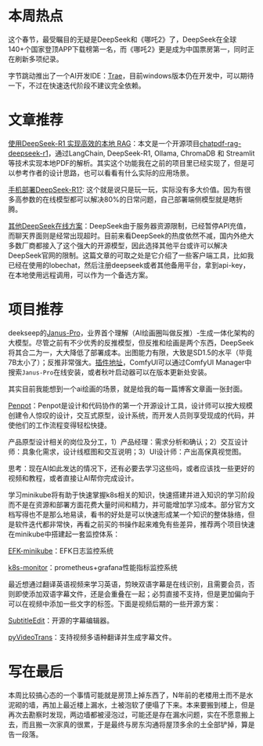 # 本周热点

这个春节，最受瞩目的无疑是DeepSeek和《哪吒2》了，DeepSeek在全球140+个国家登顶APP下载榜第一名，而《哪吒2》更是成为中国票房第一，同时正在刷新多项纪录。

字节跳动推出了一个AI开发IDE：[Trae](https://www.trae.ai/)，目前windows版本仍在开发中，可以期待一下，不过在快速迭代阶段不建议完全依赖。





# 文章推荐

[使用DeepSeek-R1 实现高效的本地 RAG](https://juejin.cn/post/7464912128143671350)：本文是一个开源项目[chatpdf-rag-deepseek-r1](https://github.com/paquino11/chatpdf-rag-deepseek-r1)，通过LangChain, DeepSeek-R1, Ollama, ChromaDB 和 Streamlit等技术实现本地PDF的解析。其实这个功能我在之前的项目里已经实现了，但是可以参考作者的设计思路，也可以看看有什么实际的应用场景。



[手机部署DeepSeek-R1?](https://juejin.cn/post/7465605445379489829): 这个就是说只是玩一玩，实际没有多大价值。因为有很多高参数的在线模型都可以解决80%的日常问题，自己部署端侧模型就是瞎折腾。



[其他DeepSeek在线方案](https://juejin.cn/post/7466832084486914083)：DeepSeek由于服务器资源限制，已经暂停API充值，而聊天界面则是经常出现超时。目前来看DeepSeek的热度依然不减，国内外绝大多数厂商都接入了这个强大的开源模型，因此选择其他平台或许可以解决DeepSeek官网的限制。这篇文章的可取之处是它介绍了一些客户端工具，比如我已经在使用的lobechat，然后注册deepseek或者其他备用平台，拿到api-key，在本地使用远程调用，可以作为一个备选方案。





# 项目推荐

deekseep的[Janus-Pro](https://huggingface.co/deepseek-ai/Janus-Pro-7B)，业界首个理解（AI绘画圈叫做反推）-生成一体化架构的大模型。尽管之前有不少优秀的反推模型，但反推和绘画是两个东西，DeepSeek将其合二为一，大大降低了部署成本。出图能力有限，大致是SD1.5的水平（毕竟7B太小了）；反推非常强大。[插件地址](https://github.com/CY-CHENYUE/ComfyUI-Janus-Pro)，ComfyUI可以通过ComfyUI Manager中搜索`Janus-Pro`在线安装，或者秋叶启动器可以在版本更新处安装。

其实目前我能想到一个ai绘画的场景，就是给我的每一篇博客文章画一张封面。



[Penpot](https://github.com/penpot/penpot)：Penpot是设计和代码协作的第一个开源设计工具，设计师可以按大规模创建令人惊叹的设计，交互式原型，设计系统，而开发人员则享受现成的代码，并使他们的工作流程变得轻松快捷。

产品原型设计相关的岗位及分工，1）产品经理：需求分析和确认；2）交互设计师：具象化需求，设计线框图和交互说明；3）UI设计师：产出高保真视觉图。

思考：现在AI如此发达的情况下，还有必要去学习这些吗，或者应该找一些更好的视频和教程，或者直接让AI帮你完成设计。



学习minikube将有助于快速掌握k8s相关的知识，快速搭建并进入知识的学习阶段而不是在资源和部署方面花费大量时间和精力，并可能增加学习成本。部分官方文档写得也不是那么地易读，看书的好处是可以快速形成某一个知识的整体脉络，但是软件迭代都非常快，再看之前买的书操作起来难免有些差异，推荐两个项目快速在minikube中搭建起一套监控体系：

[EFK-minikube](https://github.com/dunkelbunt1/EFK-minikube/tree/master)：EFK日志监控系统

[k8s-monitor](https://github.com/sz9751210/k8s-monitor/tree/main)：prometheus+grafana性能指标监控系统



最近想通过翻译英语视频来学习英语，剪映双语字幕是在线识别，且需要会员，否则即使添加双语字幕文件，还是会重叠在一起；必剪直接不支持，但是更加偏向于可以在视频中添加一些文字的标签。下面是视频后期的一些开源方案：

[SubtitleEdit](https://github.com/SubtitleEdit/subtitleedit)：开源的字幕编辑器。

[pyVideoTrans](https://github.com/jianchang512/pyvideotrans)：支持视频多语种翻译并生成字幕文件。





# 写在最后

本周比较搞心态的一个事情可能就是房顶上掉东西了，N年前的老楼用土而不是水泥砌的墙，再加上最近楼上漏水，土被泡软了便塌了下来。本来要搬到楼上，但是再次去勘察时发现，两边墙都被浸泡过，可能还是存在漏水问题，实在不愿意搬上去，而且搬一次家真的很累，于是最终与房东沟通将屋顶多余的土全部铲掉，算是告一段落。
